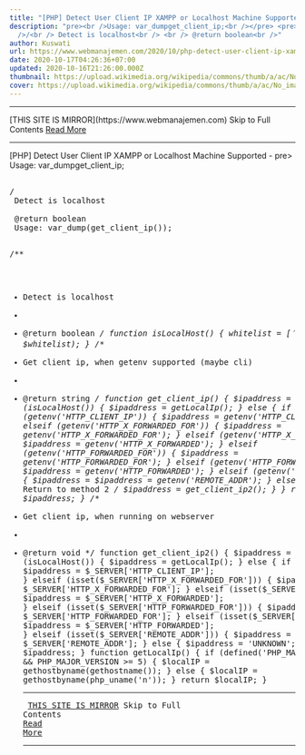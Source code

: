 ```yaml
---
title: "[PHP] Detect User Client IP XAMPP or Localhost Machine Supported"
description: "pre><br />Usage: var_dumpget_client_ip;<br /></pre> <pre><br
  />/<br /> Detect is localhost<br /> <br /> @return boolean<br />"
author: Kuswati
url: https://www.webmanajemen.com/2020/10/php-detect-user-client-ip-xampp-or.html
date: 2020-10-17T04:26:36+07:00
updated: 2020-10-16T21:26:00.000Z
thumbnail: https://upload.wikimedia.org/wikipedia/commons/thumb/a/ac/No_image_available.svg/2048px-No_image_available.svg.png
cover: https://upload.wikimedia.org/wikipedia/commons/thumb/a/ac/No_image_available.svg/2048px-No_image_available.svg.png
---
```


<hr/> [THIS SITE IS MIRROR](https://www.webmanajemen.com) Skip to Full Contents <a href="https://www.webmanajemen.com/2020/10/php-detect-user-client-ip-xampp-or.html" rel="follow" class="button" id="read-more">Read More</a> <hr/> [PHP] Detect User Client IP XAMPP or Localhost Machine Supported - pre><br />Usage: var_dumpget_client_ip;<br /></pre> <pre><br />/<br /> Detect is localhost<br /> <br /> @return boolean<br /> Usage: var_dump(get_client_ip());
 
/**
 * Detect is localhost
 *
 * @return boolean
 */
function isLocalHost()
{  $whitelist = [
    '127.0.0.1',
    '::1',
  ];
  return in_array($_SERVER['REMOTE_ADDR'], $whitelist);
}
/**
 * Get client ip, when getenv supported (maybe cli)
 *
 * @return string
 */
function get_client_ip()
{  $ipaddress = '';
  if (isLocalHost()) {
    $ipaddress = getLocalIp();
  } else {
    if (getenv('HTTP_CLIENT_IP')) {
      $ipaddress = getenv('HTTP_CLIENT_IP');
    } elseif (getenv('HTTP_X_FORWARDED_FOR')) {
      $ipaddress = getenv('HTTP_X_FORWARDED_FOR');
    } elseif (getenv('HTTP_X_FORWARDED')) {
      $ipaddress = getenv('HTTP_X_FORWARDED');
    } elseif (getenv('HTTP_FORWARDED_FOR')) {
      $ipaddress = getenv('HTTP_FORWARDED_FOR');
    } elseif (getenv('HTTP_FORWARDED')) {
      $ipaddress = getenv('HTTP_FORWARDED');
    } elseif (getenv('REMOTE_ADDR')) {
      $ipaddress = $ipaddress = getenv('REMOTE_ADDR');
    } else {
      /**
       * Return to method 2
       */
      $ipaddress = get_client_ip2();
    }
  }
  return $ipaddress;
}
/**
 * Get client ip, when running on webserver
 *
 * @return void
 */
function get_client_ip2()
{  $ipaddress = '';
  if (isLocalHost()) {
    $ipaddress = getLocalIp();
  } else {
    if (isset($_SERVER['HTTP_CLIENT_IP'])) {
      $ipaddress = $_SERVER['HTTP_CLIENT_IP'];
    } elseif (isset($_SERVER['HTTP_X_FORWARDED_FOR'])) {
      $ipaddress = $_SERVER['HTTP_X_FORWARDED_FOR'];
    } elseif (isset($_SERVER['HTTP_X_FORWARDED'])) {
      $ipaddress = $_SERVER['HTTP_X_FORWARDED'];
    } elseif (isset($_SERVER['HTTP_FORWARDED_FOR'])) {
      $ipaddress = $_SERVER['HTTP_FORWARDED_FOR'];
    } elseif (isset($_SERVER['HTTP_FORWARDED'])) {
      $ipaddress = $_SERVER['HTTP_FORWARDED'];
    } elseif (isset($_SERVER['REMOTE_ADDR'])) {
      $ipaddress = $_SERVER['REMOTE_ADDR'];
    } else {
      $ipaddress = 'UNKNOWN';
    }
  }
  return $ipaddress;
}
function getLocalIp()
{  if (defined('PHP_MAJOR_VERSION') && PHP_MAJOR_VERSION >= 5) {
    $localIP = gethostbyname(gethostname());
  } else {
    $localIP = gethostbyname(php_uname('n'));
  }
  return $localIP;
} <hr/> [THIS SITE IS MIRROR](https://www.webmanajemen.com) Skip to Full Contents <a href="https://www.webmanajemen.com/2020/10/php-detect-user-client-ip-xampp-or.html" rel="follow" class="button" id="read-more">Read More</a> <hr/>